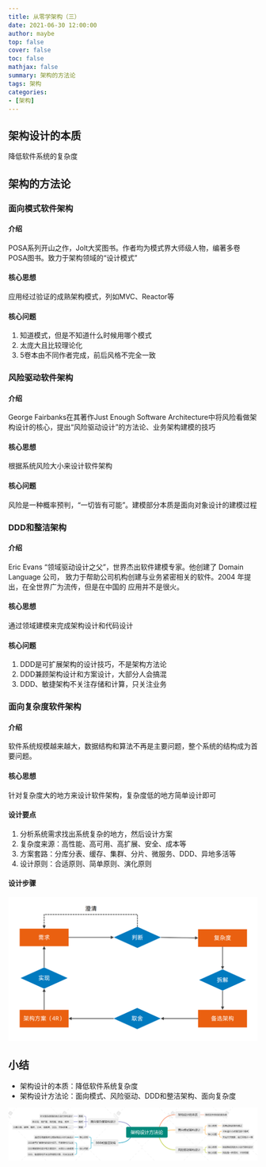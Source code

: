 ```yaml
---
title: 从零学架构（三）
date: 2021-06-30 12:00:00
author: maybe
top: false
cover: false
toc: false
mathjax: false
summary: 架构的方法论
tags: 架构
categories:
- [架构]
---
```

## 架构设计的本质

降低软件系统的复杂度

## 架构的方法论

### 面向模式软件架构

#### 介绍

POSA系列开山之作，Jolt大奖图书。作者均为模式界大师级人物，编著多卷POSA图书。致力于架构领域的“设计模式”

#### 核心思想

应用经过验证的成熟架构模式，列如MVC、Reactor等

#### 核心问题

1. 知道模式，但是不知道什么时候用哪个模式
2. 太庞大且比较理论化
3. 5卷本由不同作者完成，前后风格不完全一致

### 风险驱动软件架构

#### 介绍

George Fairbanks在其著作Just Enough Software Architecture中将风险看做架构设计的核心，提出“风险驱动设计”的方法论、业务架构建模的技巧

#### 核心思想

根据系统风险大小来设计软件架构

#### 核心问题

风险是一种概率预判，“一切皆有可能”。建模部分本质是面向对象设计的建模过程

### DDD和整洁架构

#### 介绍

Eric Evans “领域驱动设计之父”，世界杰出软件建模专家。他创建了 Domain Language 公司，
致力于帮助公司机构创建与业务紧密相关的软件。2004 年提出，在全世界广为流传，但是在中国的
应用并不是很火。

#### 核心思想

通过领域建模来完成架构设计和代码设计

#### 核心问题

1. DDD是可扩展架构的设计技巧，不是架构方法论
2. DDD兼顾架构设计和方案设计，大部分人会搞混
3. DDD、敏捷架构不关注存储和计算，只关注业务

### 面向复杂度软件架构

#### 介绍

软件系统规模越来越大，数据结构和算法不再是主要问题，整个系统的结构成为首要问题。

#### 核心思想

针对复杂度大的地方来设计软件架构，复杂度低的地方简单设计即可

#### 设计要点

1. 分析系统需求找出系统复杂的地方，然后设计方案
2. 复杂度来源：高性能、高可用、高扩展、安全、成本等
3. 方案套路：分库分表、缓存、集群、分片、微服务、DDD、异地多活等
4. 设计原则：合适原则、简单原则、演化原则

#### 设计步骤

![](/medias/assets/architecture/架构设计步骤.png)

## 小结

* 架构设计的本质：降低软件系统复杂度
* 架构设计方法论：面向模式、风险驱动、DDD和整洁架构、面向复杂度

![](/medias/assets/architecture/架构设计方法论.png)
